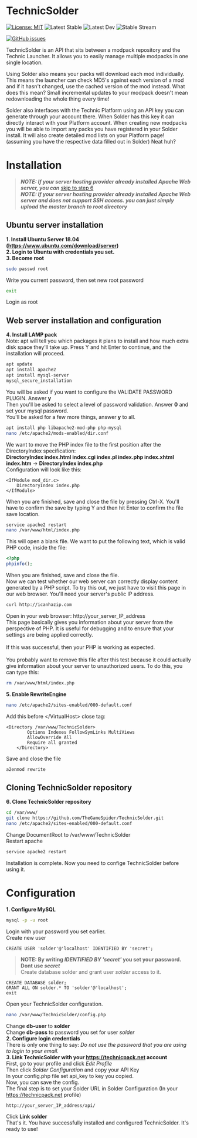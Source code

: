 # TechnicSolder
[![License: MIT](https://img.shields.io/badge/License-MIT-yellow.svg)](https://opensource.org/licenses/MIT)
![Latest Stable](https://img.shields.io/badge/Stable%20Version-v0.0.1.4-brightgreen.svg)
![Latest Dev](https://img.shields.io/badge/dynamic/json.svg?label=Version&url=http%3A%2F%2Ftgsapi.8u.cz%2Fapi%2F&query=version&colorB=blue)
![Stable Stream](https://img.shields.io/badge/dynamic/json.svg?label=Stream&url=http%3A%2F%2Ftgsapi.8u.cz%2Fapi%2F&query=stream&colorB=red)

[![GitHub issues](https://img.shields.io/github/issues-raw/TheGameSpider/TechnicSolder.svg)](https://github.com/TheGameSpider/TechnicSolder/issues)

TechnicSolder is an API that sits between a modpack repository and the Technic Launcher. It allows you to easily manage multiple modpacks in one single location.

Using Solder also means your packs will download each mod individually. This means the launcher can check MD5's against each version of a mod and if it hasn't changed, use the cached version of the mod instead. What does this mean? Small incremental updates to your modpack doesn't mean redownloading the whole thing every time!

Solder also interfaces with the Technic Platform using an API key you can generate through your account there. When Solder has this key it can directly interact with your Platform account. When creating new modpacks you will be able to import any packs you have registered in your Solder install. It will also create detailed mod lists on your Platform page! (assuming you have the respective data filled out in Solder) Neat huh?

# Installation
> ***NOTE: If your server hosting provider already installed Apache Web server, you can*** [skip to step 6](https://github.com/TheGameSpider/TechnicSolder/blob/master/README.md#cloning-technicsolder-repository) <br />
> ***NOTE: If your server hosting provider already installed Apache Web server and does not support SSH access. you can just simply upload the master branch to root directory*** <br />
## Ubuntu server installation
**1. Install Ubuntu Server 18.04 (https://www.ubuntu.com/download/server)** <br />
**2. Login to Ubuntu with credentials you set.** <br />
**3. Become root**
```bash
sudo passwd root
```
Write you current password, then set new root password
```bash
exit
```
Login as root <br />
## Web server installation and configuration
**4. Install LAMP pack**<br />
Note: apt will tell you which packages it plans to install and how much extra disk space they'll take up. Press Y and hit Enter to continue, and the installation will proceed.
```bash
apt update
apt install apache2
apt install mysql-server
mysql_secure_installation
```
You will be asked if you want to configure the VALIDATE PASSWORD PLUGIN. Answer **y**<br />
Then you'll be asked to select a level of password validation. Answer **0** and set your mysql password.<br />
You'll be asked for a few more things, answer **y** to all.
```bash
apt install php libapache2-mod-php php-mysql
nano /etc/apache2/mods-enabled/dir.conf
```
We want to move the PHP index file to the first position after the DirectoryIndex specification: <br />
**DirectoryIndex index.html index.cgi index.pl index.php index.xhtml index.htm** -> **DirectoryIndex index.php**<br />
Configuration will look like this:
```
<IfModule mod_dir.c>
    DirectoryIndex index.php
</IfModule>
```
When you are finished, save and close the file by pressing Ctrl-X. You'll have to confirm the save by typing Y and then hit Enter to confirm the file save location.
```bash
service apache2 restart
nano /var/www/html/index.php
```
This will open a blank file. We want to put the following text, which is valid PHP code, inside the file:
```php
<?php
phpinfo();
```
When you are finished, save and close the file.<br />
Now we can test whether our web server can correctly display content generated by a PHP script. To try this out, we just have to visit this page in our web browser. You'll need your server's public IP address.
```bash
curl http://icanhazip.com
```
Open in your web browser: http://your_server_IP_address <br />
This page basically gives you information about your server from the perspective of PHP. It is useful for debugging and to ensure that your settings are being applied correctly.<br />
<br />
If this was successful, then your PHP is working as expected.<br />
<br />
You probably want to remove this file after this test because it could actually give information about your server to unauthorized users. To do this, you can type this:
```bash
rm /var/www/html/index.php
```
**5. Enable RewriteEngine**<br />
```bash
nano /etc/apache2/sites-enabled/000-default.conf
```
Add this before &lt;/VirtualHost&gt; close tag:
```
<Directory /var/www/TechnicSolder>
        Options Indexes FollowSymLinks MultiViews
        AllowOverride All
        Require all granted
    </Directory>
```
Save and close the file
```bash
a2enmod rewrite
```
## Cloning TechnicSolder repository
**6. Clone TechnicSolder repository** 
```bash
cd /var/www/
git clone https://github.com/TheGameSpider/TechnicSolder.git
nano /etc/apache2/sites-enabled/000-default.conf
```
Change DocumentRoot to /var/www/TechnicSolder<br />
Restart apache
```bash
service apache2 restart
```
Installation is complete. Now you need to confige TechnicSolder before using it.
# Configuration
**1. Configure MySQL**
```bash
mysql -p -u root
```
Login with your password you set earlier. <br />
Create new user
```MYSQL
CREATE USER 'solder'@'localhost' IDENTIFIED BY 'secret';
```
> **NOTE: By writing *IDENTIFIED BY 'secret'* you set your password. Dont use *secret***<br />
Create database solder and grant user *solder* access to it.
```MYSQL
CREATE DATABASE solder;
GRANT ALL ON solder.* TO 'solder'@'localhost';
exit
```
Open your TechnicSolder configuration.
```bash
nano /var/www/TechnicSolder/config.php
```
Change **db-user** to **solder**<br />
Change **db-pass** to password you set for user *solder*<br />
**2. Configure login credentials**<br />
There is only one thing to say: *Do not use the password that you are using to login to your email.*<br />
**3. Link TechnicSolder with your https://technicpack.net account**<br />
First, go to your profile and click *Edit Profile*<br />
Then click *Solder Configuration* and copy your API Key<br />
In your config.php file set api_key to key you copied.<br />
Now, you can save the config.<br />
The final step is to set your Solder URL in Solder Configuration (In your https://technicpack.net profile)
```
http://your_server_IP_address/api/
```
Click **Link solder**<br />
That's it. You have successfully installed and configured TechnicSolder. It's ready to use!
